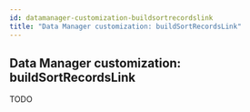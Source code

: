 ```yaml
---
id: datamanager-customization-buildsortrecordslink
title: "Data Manager customization: buildSortRecordsLink"
---
```


## Data Manager customization: buildSortRecordsLink

TODO

